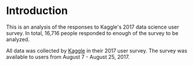 # Introduction

This is an analysis of the responses to Kaggle's 2017 data science user survey. In total, 16,716 people responded to enough of the survey to be analyzed. 

All data was collected by [Kaggle](https://www.kaggle.com) in their 2017 user survey. The survey was available to users from August 7 - August 25, 2017. 

